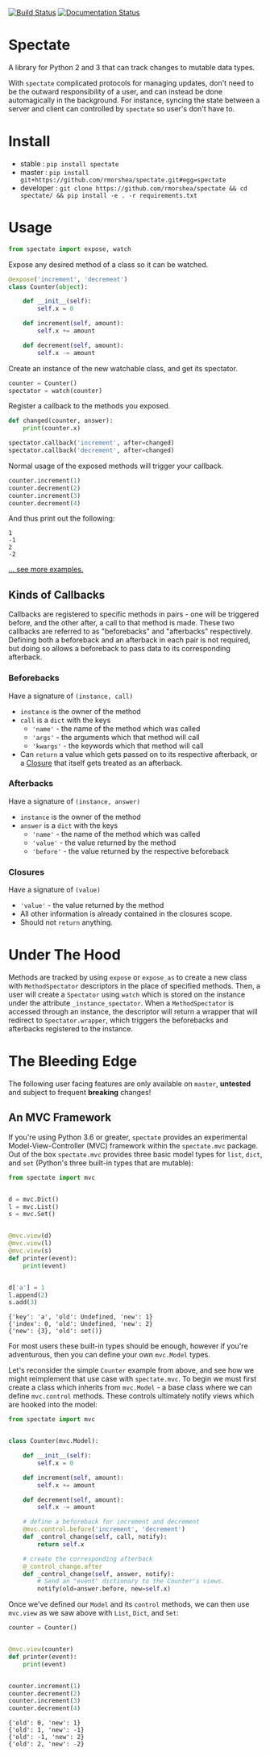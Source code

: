 [![Build Status](https://travis-ci.org/rmorshea/spectate.svg)](https://travis-ci.org/rmorshea/spectate)
[![Documentation Status](https://readthedocs.org/projects/python-spectate/badge/?version=latest)](http://python-spectate.readthedocs.io/en/latest/?badge=latest)

# Spectate

A library for Python 2 and 3 that can track changes to mutable data types.

With `spectate` complicated protocols for managing updates, don't need to be the outward responsibility of a user, and can instead be done automagically in the background. For instance, syncing the state between a server and client can controlled by `spectate` so user's don't have to.


# Install

+ stable : `pip install spectate`
+ master : `pip install git+https://github.com/rmorshea/spectate.git#egg=spectate`
+ developer : `git clone https://github.com/rmorshea/spectate && cd spectate/ && pip install -e . -r requirements.txt`


# Usage

```python
from spectate import expose, watch
```

Expose any desired method of a class so it can be watched.

```python
@expose('increment', 'decrement')
class Counter(object):

    def __init__(self):
        self.x = 0

    def increment(self, amount):
        self.x += amount

    def decrement(self, amount):
        self.x -= amount
```

Create an instance of the new watchable class, and get its spectator.

```python
counter = Counter()
spectator = watch(counter)
```

Register a callback to the methods you exposed.

```python
def changed(counter, answer):
    print(counter.x)

spectator.callback('increment', after=changed)
spectator.callback('decrement', after=changed)
```

Normal usage of the exposed methods will trigger your callback.

```python
counter.increment(1)
counter.decrement(2)
counter.increment(3)
counter.decrement(4)
```

And thus print out the following:

```
1
-1
2
-2
```

[... see more examples. ](https://github.com/rmorshea/spectate/tree/master/examples)


## Kinds of Callbacks

Callbacks are registered to specific methods in pairs - one will be triggered before, and the other after, a call to that method is made. These two callbacks are referred to as "beforebacks" and "afterbacks" respectively. Defining both a beforeback and an afterback in each pair is not required, but doing so allows a beforeback to pass data to its corresponding afterback.


### Beforebacks

Have a signature of `(instance, call)`

+ `instance` is the owner of the method
+ `call` is a `dict` with the keys
    + `'name'` - the name of the method which was called
    + `'args'` - the arguments which that method will call
    + `'kwargs'` - the keywords which that method will call
+ Can `return` a value which gets passed on to its respective afterback, or a [Closure](#Closure) that itself gets treated as an afterback.


### Afterbacks

Have a signature of `(instance, answer)`

+ `instance` is the owner of the method
+ `answer` is a `dict` with the keys
    + `'name'` - the name of the method which was called
    + `'value'` - the value returned by the method
    + `'before'` - the value returned by the respective beforeback


### Closures

Have a signature of `(value)`

+ `'value'` - the value returned by the method
+ All other information is already contained in the closures scope.
+ Should not `return` anything.


# Under The Hood

Methods are tracked by using `expose` or `expose_as` to create a new class with `MethodSpectator`
descriptors in the place of specified methods. Then, a user will create a `Spectator` using `watch`
which is stored on the instance under the attribute `_instance_spectator`. When a `MethodSpectator`
is accessed through an instance, the descriptor will return a wrapper that will redirect to
`Spectator.wrapper`, which triggers the beforebacks and afterbacks registered to the instance.


# The Bleeding Edge

The following user facing features are only available on `master`, **untested** and subject to frequent **breaking** changes!


## An MVC Framework


If you're using Python 3.6 or greater, `spectate` provides an experimental
Model-View-Controller (MVC) framework within the `spectate.mvc` package. Out of the box
`spectate.mvc` provides three basic model types for `list`, `dict`, and `set`
(Python's three built-in types that are mutable):


```python
from spectate import mvc


d = mvc.Dict()
l = mvc.List()
s = mvc.Set()


@mvc.view(d)
@mvc.view(l)
@mvc.view(s)
def printer(event):
    print(event)


d['a'] = 1
l.append(2)
s.add(3)
```

```
{'key': 'a', 'old': Undefined, 'new': 1}
{'index': 0, 'old': Undefined, 'new': 2}
{'new': {3}, 'old': set()}
```


For most users these built-in types should be enough, however if you're adventurous, then you can define your own `mvc.Model` types.

Let's reconsider the simple `Counter` example from above, and see how we might reimplement that use case with `spectate.mvc`. To begin we must first create a class which inherits from `mvc.Model` - a base class where we can define `mvc.control` methods. These controls ultimately notify views which are hooked into the model:


```python
from spectate import mvc


class Counter(mvc.Model):

    def __init__(self):
        self.x = 0

    def increment(self, amount):
        self.x += amount

    def decrement(self, amount):
        self.x -= amount

    # define a beforeback for increment and decrement
    @mvc.control.before('increment', 'decrement')
    def _control_change(self, call, notify):
        return self.x

    # create the corresponding afterback
    @_control_change.after
    def _control_change(self, answer, notify):
        # Send an "event" dictionary to the Counter's views.
        notify(old=answer.before, new=self.x)
```


Once we've defined our `Model` and its `control` methods, we can then use `mvc.view` as we saw above with `List`, `Dict`, and `Set`:


```python
counter = Counter()


@mvc.view(counter)
def printer(event):
    print(event)


counter.increment(1)
counter.decrement(2)
counter.increment(3)
counter.decrement(4)
```

```
{'old': 0, 'new': 1}
{'old': 1, 'new': -1}
{'old': -1, 'new': 2}
{'old': 2, 'new': -2}
```
